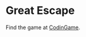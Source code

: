 # Great Escape
Find the game at [CodinGame](https://www.codingame.com/multiplayer/bot-programming/great-escape).
